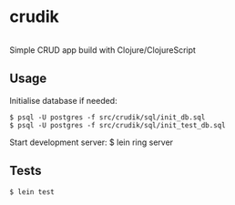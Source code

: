 # crudik
[![<deniskolosov>](https://circleci.com/gh/deniskolosov/crudik.svg?style=shield)](https://app.circleci.com/pipelines/github/deniskolosov/crudik)

Simple CRUD app build with Clojure/ClojureScript


## Usage

Initialise database if needed:

	$ psql -U postgres -f src/crudik/sql/init_db.sql
	$ psql -U postgres -f src/crudik/sql/init_test_db.sql

Start development server:
    $ lein ring server

## Tests

	$ lein test
